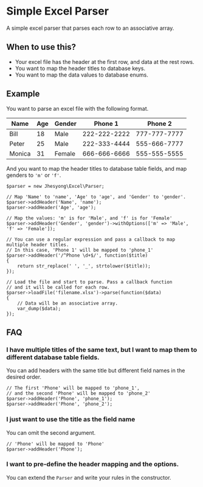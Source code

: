 # Simple Excel Parser
A simple excel parser that parses each row to an associative array.

## When to use this?
- Your excel file has the header at the first row, and data at the rest rows.
- You want to map the header titles to database keys.
- You want to map the data values to database enums.

## Example
You want to parse an excel file with the following format.

| Name   | Age | Gender | Phone 1      | Phone 2      |
|--------|-----|--------|--------------|--------------|
| Bill   | 18  | Male   | 222-222-2222 | 777-777-7777 |
| Peter  | 25  | Male   | 222-333-4444 | 555-666-7777 |
| Monica | 31  | Female | 666-666-6666 | 555-555-5555 |

And you want to map the header titles to database table fields, and map genders to `'m'` or `'f'`.

    $parser = new Jhesyong\Excel\Parser;

    // Map 'Name' to 'name', 'Age' to 'age', and 'Gender' to 'gender'.
    $parser->addHeader('Name', 'name');
    $parser->addHeader('Age', 'age');

    // Map the values: 'm' is for 'Male', and 'f' is for 'Female'
    $parser->addHeader('Gender', 'gender')->withOptions(['m' => 'Male', 'f' => 'Female']);

    // You can use a regular expression and pass a callback to map multiple header titles.
    // In this case, 'Phone 1' will be mapped to 'phone_1'
    $parser->addHeader('/^Phone \d+$/', function($title)
    {
        return str_replace(' ', '_', strtolower($title));
    });

    // Load the file and start to parse. Pass a callback function
    // and it will be called for each row.
    $parser->loadFile('filename.xlsx')->parse(function($data)
    {
        // Data will be an associative array.
	    var_dump($data);
    });

## FAQ

### I have multiple titles of the same text, but I want to map them to different database table fields.
You can add headers with the same title but different field names in the desired order.

    // The first 'Phone' will be mapped to 'phone_1',
    // and the second 'Phone' will be mapped to 'phone_2'
    $parser->addHeader('Phone', 'phone_1');
    $parser->addHeader('Phone', 'phone_2');

### I just want to use the title as the field name
You can omit the second argument.

    // 'Phone' will be mapped to 'Phone'
    $parser->addHeader('Phone');

### I want to pre-define the header mapping and the options.
You can extend the `Parser` and write your rules in the constructor.
